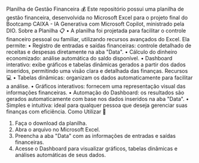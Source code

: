Planilha de Gestão Financeira 💰
Este repositório possui uma planilha de gestão financeira, desenvolvida no Microsoft Excel para o projeto final do Bootcamp CAIXA - IA Generativa com Microsoft Copilot, ministrado pela DIO.
Sobre a Planilha 📋
•	A planilha foi projetada para facilitar o controle financeiro pessoal ou familiar, utilizando recursos avançados do Excel. Ela permite:
•	Registro de entradas e saídas financeiras: controle detalhado de receitas e despesas diretamente na aba "Data".
•	Cálculo do dinheiro economizado: análise automática do saldo disponível.
•	Dashboard interativo: exibe gráficos e tabelas dinâmicas gerados a partir dos dados inseridos, permitindo uma visão clara e detalhada das finanças.
Recursos 💻
•	Tabelas dinâmicas: organizam os dados automaticamente para facilitar a análise.
•	Gráficos interativos: fornecem uma representação visual das informações financeiras.
•	Automação do Dashboard: os resultados são gerados automaticamente com base nos dados inseridos na aba "Data".
•	Simples e intuitiva: ideal para qualquer pessoa que deseja gerenciar suas finanças com eficiência.
Como Utilizar 📝
1.	Faça o download da planilha.
2.	Abra o arquivo no Microsoft Excel.
3.	Preencha a aba "Data" com as informações de entradas e saídas financeiras.
4.	Acesse o Dashboard para visualizar gráficos, tabelas dinâmicas e análises automáticas de seus dados.
